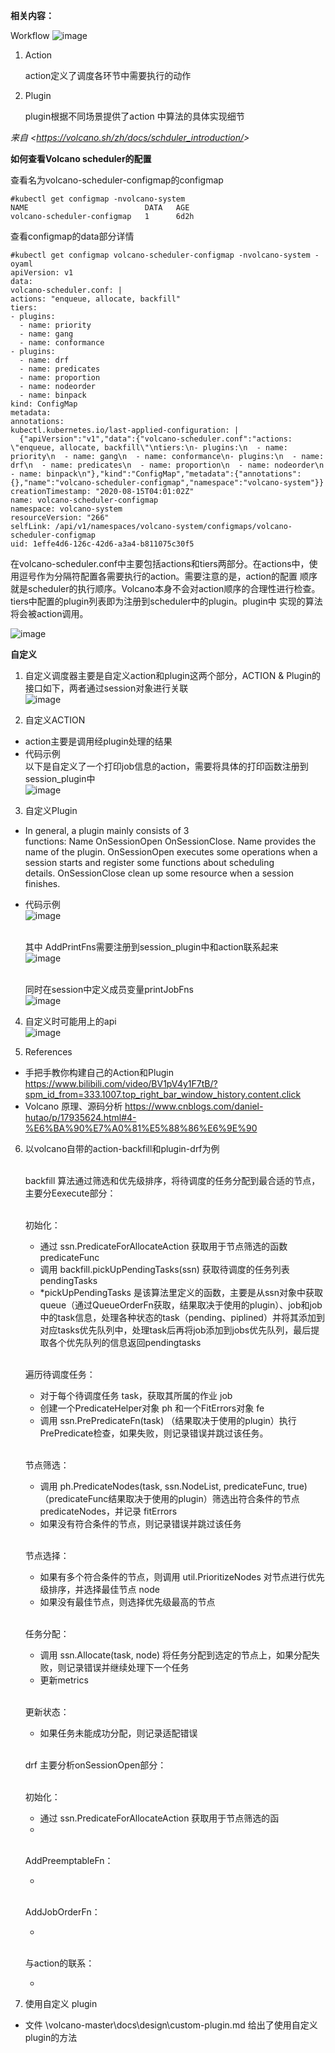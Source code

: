 **相关内容：**

Workflow
![image](https://github.com/user-attachments/assets/21cb8231-8674-410a-a607-f2da79c1bb78)
1. Action

   action定义了调度各环节中需要执行的动作

1. Plugin

   plugin根据不同场景提供了action 中算法的具体实现细节

*来自 <<https://volcano.sh/zh/docs/schduler_introduction/>>* 

**如何查看Volcano scheduler的配置**

查看名为volcano-scheduler-configmap的configmap
```
#kubectl get configmap -nvolcano-system
NAME                          DATA   AGE
volcano-scheduler-configmap   1      6d2h
```
查看configmap的data部分详情
```
#kubectl get configmap volcano-scheduler-configmap -nvolcano-system -oyaml
apiVersion: v1
data:
volcano-scheduler.conf: |
actions: "enqueue, allocate, backfill"
tiers:
- plugins:
  - name: priority
  - name: gang
  - name: conformance
- plugins:
  - name: drf
  - name: predicates
  - name: proportion
  - name: nodeorder
  - name: binpack
kind: ConfigMap
metadata:
annotations:
kubectl.kubernetes.io/last-applied-configuration: |
  {"apiVersion":"v1","data":{"volcano-scheduler.conf":"actions: \"enqueue, allocate, backfill\"\ntiers:\n- plugins:\n  - name: priority\n  - name: gang\n  - name: conformance\n- plugins:\n  - name: drf\n  - name: predicates\n  - name: proportion\n  - name: nodeorder\n  - name: binpack\n"},"kind":"ConfigMap","metadata":{"annotations":{},"name":"volcano-scheduler-configmap","namespace":"volcano-system"}}
creationTimestamp: "2020-08-15T04:01:02Z"
name: volcano-scheduler-configmap
namespace: volcano-system
resourceVersion: "266"
selfLink: /api/v1/namespaces/volcano-system/configmaps/volcano-scheduler-configmap
uid: 1effe4d6-126c-42d6-a3a4-b811075c30f5
```
在volcano-scheduler.conf中主要包括actions和tiers两部分。在actions中，使用逗号作为分隔符配置各需要执行的action。需要注意的是，action的配置 顺序就是scheduler的执行顺序。Volcano本身不会对action顺序的合理性进行检查。tiers中配置的plugin列表即为注册到scheduler中的plugin。plugin中 实现的算法将会被action调用。

![image](https://github.com/user-attachments/assets/8a008e41-70c1-46df-8e4a-2c58340a35b1)



**自定义**

1. 自定义调度器主要是自定义action和plugin这两个部分，ACTION & Plugin的接口如下，两者通过session对象进行关联
    <br />![image](https://github.com/user-attachments/assets/a1f6be1b-aa85-4bf4-a9b1-1853a2da1f98)

2. 自定义ACTION
- action主要是调用经plugin处理的结果
- 代码示例
   <br />以下是自定义了一个打印job信息的action，需要将具体的打印函数注册到session_plugin中
   <br />![image](https://github.com/user-attachments/assets/249b3f22-d874-4d91-9862-dc22a2879b7c)



3. 自定义Plugin
- In general, a plugin mainly consists of 3 functions: Name OnSessionOpen OnSessionClose. Name provides the name of the plugin. OnSessionOpen executes some operations when a session starts and register some functions about scheduling details. OnSessionClose clean up some resource when a session finishes.
- 代码示例
   <br />![image](https://github.com/user-attachments/assets/9b470f31-ea2d-436f-88e1-427c5b117015)



  <br />其中 AddPrintFns需要注册到session_plugin中和action联系起来
  <br />![image](https://github.com/user-attachments/assets/b2bc569c-4138-4d30-af08-1e5c7af4a34c)

  

   <br />同时在session中定义成员变量printJobFns
   <br />![image](https://github.com/user-attachments/assets/3ab0ac3f-ebd4-46a8-8d24-e8778d997393)

  

  
4. 自定义时可能用上的api
    <br />![image](https://github.com/user-attachments/assets/572167f3-c937-4512-83d8-13f5ab90921f)


  


5. References
- 手把手教你构建自己的Action和Plugin https://www.bilibili.com/video/BV1pV4y1F7tB/?spm_id_from=333.1007.top_right_bar_window_history.content.click
- Volcano 原理、源码分析 https://www.cnblogs.com/daniel-hutao/p/17935624.html#4-%E6%BA%90%E7%A0%81%E5%88%86%E6%9E%90

6. 以volcano自带的action-backfill和plugin-drf为例

      </br>backfill 算法通过筛选和优先级排序，将待调度的任务分配到最合适的节点，主要分Eexecute部分：

      </br>初始化：
      - 通过 ssn.PredicateForAllocateAction 获取用于节点筛选的函数 predicateFunc
      - 调用 backfill.pickUpPendingTasks(ssn) 获取待调度的任务列表 pendingTasks
      - *pickUpPendingTasks 是该算法里定义的函数，主要是从ssn对象中获取queue（通过QueueOrderFn获取，结果取决于使用的plugin）、job和job中的task信息，处理各种状态的task（pending、piplined）并将其添加到对应tasks优先队列中，处理task后再将job添加到jobs优先队列，最后提取各个优先队列的信息返回pendingtasks

      </br>遍历待调度任务：
      
      - 对于每个待调度任务 task，获取其所属的作业 job
      - 创建一个PredicateHelper对象 ph 和一个FitErrors对象 fe
      - 调用 ssn.PrePredicateFn(task) （结果取决于使用的plugin）执行PrePredicate检查，如果失败，则记录错误并跳过该任务。

      </br>节点筛选：

      - 调用 ph.PredicateNodes(task, ssn.NodeList, predicateFunc, true)  （predicateFunc结果取决于使用的plugin）筛选出符合条件的节点 predicateNodes，并记录 fitErrors
      - 如果没有符合条件的节点，则记录错误并跳过该任务
      

      </br>节点选择：

      - 如果有多个符合条件的节点，则调用 util.PrioritizeNodes 对节点进行优先级排序，并选择最佳节点 node
      - 如果没有最佳节点，则选择优先级最高的节点

      </br>任务分配：

      - 调用 ssn.Allocate(task, node) 将任务分配到选定的节点上，如果分配失败，则记录错误并继续处理下一个任务
      - 更新metrics

      </br>更新状态：

      - 如果任务未能成功分配，则记录适配错误




      </br>drf 主要分析onSessionOpen部分：

      </br>初始化：
      - 通过 ssn.PredicateForAllocateAction 获取用于节点筛选的函
      - 

      </br>AddPreemptableFn：
      
      - 
     

      </br>AddJobOrderFn：

      - 
      
      
      </br> 与action的联系： 

      - 

  

7. 使用自定义 plugin
- 文件 \volcano-master\docs\design\custom-plugin.md 给出了使用自定义plugin的方法

